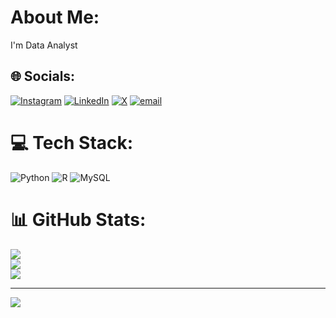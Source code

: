 # About Me:
I'm Data Analyst


## 🌐 Socials:
[![Instagram](https://img.shields.io/badge/Instagram-%23E4405F.svg?logo=Instagram&logoColor=white)](https://instagram.com/kl_jashhhhhh_01) [![LinkedIn](https://img.shields.io/badge/LinkedIn-%230077B5.svg?logo=linkedin&logoColor=white)](https://linkedin.com/in/https://www.linkedin.com/in/jashwanth-kl-43439a2b7) [![X](https://img.shields.io/badge/X-black.svg?logo=X&logoColor=white)](https://x.com/JashwanthKL1113) [![email](https://img.shields.io/badge/Email-D14836?logo=gmail&logoColor=white)](mailto:jashwanthkl1113@gmail.com) 

# 💻 Tech Stack:
![Python](https://img.shields.io/badge/python-3670A0?style=flat&logo=python&logoColor=ffdd54) ![R](https://img.shields.io/badge/r-%23276DC3.svg?style=flat&logo=r&logoColor=white) ![MySQL](https://img.shields.io/badge/mysql-4479A1.svg?style=flat&logo=mysql&logoColor=white)
# 📊 GitHub Stats:
![](https://github-readme-stats.vercel.app/api?username=jashwanthkl1113&theme=vue-dark&hide_border=true&include_all_commits=true&count_private=false)<br/>
![](https://nirzak-streak-stats.vercel.app/?user=jashwanthkl1113&theme=vue-dark&hide_border=true)<br/>
![](https://github-readme-stats.vercel.app/api/top-langs/?username=jashwanthkl1113&theme=vue-dark&hide_border=true&include_all_commits=true&count_private=false&layout=compact)

---
[![](https://visitcount.itsvg.in/api?id=jashwanthkl1113&icon=0&color=0)](https://visitcount.itsvg.in)

<!-- Proudly created with GPRM ( https://gprm.itsvg.in ) -->
